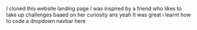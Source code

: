 I cloned this website landing page
I was inspired by a friend who likes to take up challenges baaed on her curiosity
ans yeah It was great
i learnt how to code a dropdown navbar here 
